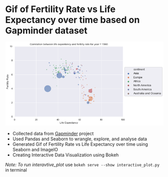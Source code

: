 # Gif of Fertility Rate vs Life Expectancy over time based on Gapminder dataset
![gif](./figures/animation.gif)
- Collected data from [Gapminder](https://www.gapminder.org/data/) project
- Used Pandas and Seaborn to wrangle, explore, and analyse data
- Generated Gif of Fertility Rate vs Life Expectancy over time using Seaborn and ImageIO
- Creating Interactive Data Visualization using Bokeh

*Note: To run interavtive_plot* use ```bokeh serve --show interactive_plot.py ``` in terminal
